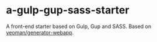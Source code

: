 # a-gulp-gup-sass-starter
A front-end starter based on Gulp, Gup and SASS. Based on [yeoman/generator-webapp](https://github.com/yeoman/generator-webapp).

